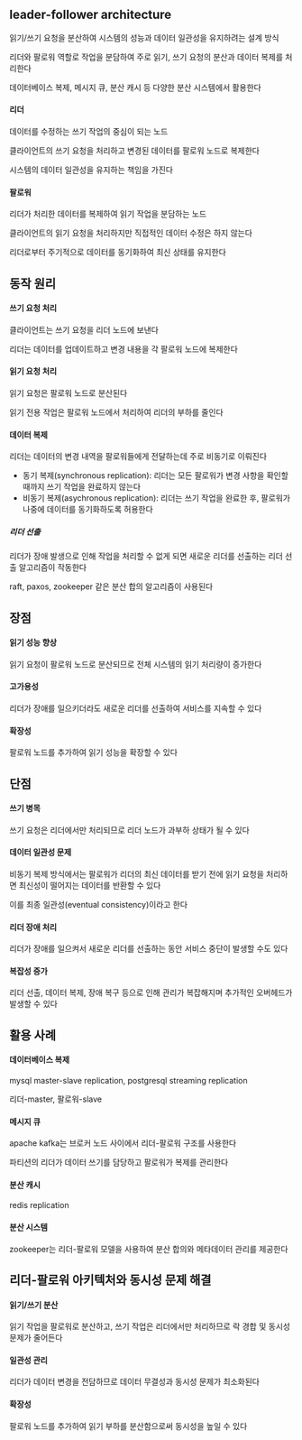 ## leader-follower architecture

읽기/쓰기 요청을 분산하여 시스템의 성능과 데이터 일관성을 유지하려는 설계 방식

리더와 팔로워 역할로 작업을 분담하여 주로 읽기, 쓰기 요청의 분산과 데이터 복제를 처리한다

데이터베이스 복제, 메시지 큐, 분산 캐시 등 다양한 분산 시스템에서 활용한다

#### 리더

데이터를 수정하는 쓰기 작업의 중심이 되는 노드

클라이언트의 쓰기 요청을 처리하고 변경된 데이터를 팔로워 노드로 복제한다

시스템의 데이터 일관성을 유지하는 책임을 가진다

#### 팔로워

리더가 처리한 데이터를 복제하여 읽기 작업을 분담하는 노드

클라이언트의 읽기 요청을 처리하지만 직접적인 데이터 수정은 하지 않는다

리더로부터 주기적으로 데이터를 동기화하여 최신 상태를 유지한다


## 동작 원리

#### 쓰기 요청 처리

클라이언트는 쓰기 요청을 리더 노드에 보낸다

리더는 데이터를 업데이트하고 변경 내용을 각 팔로워 노드에 복제한다

#### 읽기 요청 처리

읽기 요청은 팔로워 노드로 분산된다

읽기 전용 작업은 팔로워 노드에서 처리하여 리더의 부하를 줄인다

#### 데이터 복제

리더는 데이터의 변경 내역을 팔로워들에게 전달하는데 주로 비동기로 이뤄진다

- 동기 복제(synchronous replication): 리더는 모든 팔로워가 변경 사항을 확인할 때까지 쓰기 작업을 완료하지 않는다
- 비동기 복제(asychronous replication): 리더는 쓰기 작업을 완료한 후, 팔로워가 나중에 데이터를 동기화하도록 허용한다

##### 리더 선출

리더가 장애 발생으로 인해 작업을 처리할 수 없게 되면 새로운 리더를 선출하는 리더 선출 알고리즘이 작동한다

raft, paxos, zookeeper 같은 분산 합의 알고리즘이 사용된다


## 장점

#### 읽기 성능 향상

읽기 요청이 팔로워 노드로 분산되므로 전체 시스템의 읽기 처리량이 증가한다

#### 고가용성

리더가 장애를 일으키더라도 새로운 리더를 선출하여 서비스를 지속할 수 있다

#### 확장성

팔로워 노드를 추가하여 읽기 성능을 확장할 수 있다


## 단점

#### 쓰기 병목

쓰기 요청은 리더에서만 처리되므로 리더 노드가 과부하 상태가 될 수 있다

#### 데이터 일관성 문제

비동기 복제 방식에서는 팔로워가 리더의 최신 데이터를 받기 전에 읽기 요청을 처리하면 최신성이 떨어지는 데이터를 반환할 수 있다

이를 최종 일관성(eventual consistency)이라고 한다

#### 리더 장애 처리

리더가 장애를 일으켜서 새로운 리더를 선출하는 동안 서비스 중단이 발생할 수도 있다

#### 복잡성 증가

리더 선출, 데이터 복제, 장애 복구 등으로 인해 관리가 복잡해지며 추가적인 오버헤드가 발생할 수 있다


## 활용 사례

#### 데이터베이스 복제

mysql master-slave replication, postgresql streaming replication

리더-master, 팔로워-slave

#### 메시지 큐

apache kafka는 브로커 노드 사이에서 리더-팔로워 구조를 사용한다

파티션의 리더가 데이터 쓰기를 담당하고 팔로워가 복제를 관리한다

#### 분산 캐시

redis replication

#### 분산 시스템

zookeeper는 리더-팔로워 모델을 사용하여 분산 합의와 메타데이터 관리를 제공한다


## 리더-팔로워 아키텍처와 동시성 문제 해결

#### 읽기/쓰기 분산

읽기 작업을 팔로워로 분산하고, 쓰기 작업은 리더에서만 처리하므로 락 경합 및 동시성 문제가 줄어든다

#### 일관성 관리

리더가 데이터 변경을 전담하므로 데이터 무결성과 동시성 문제가 최소화된다

#### 확장성

팔로워 노드를 추가하여 읽기 부하를 분산함으로써 동시성을 높일 수 있다


